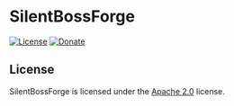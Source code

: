 # SilentBossForge

[![License](https://lxgaming.github.io/images/badge/License-Apache%202.0-blue.svg)](https://www.apache.org/licenses/LICENSE-2.0)
[![Donate](https://lxgaming.github.io/images/badge/Paypal-donate-yellow.svg)](https://www.paypal.com/cgi-bin/webscr?cmd=_s-xclick&hosted_button_id=TVT5B45AHNP9J)

## License
SilentBossForge is licensed under the [Apache 2.0](https://www.apache.org/licenses/LICENSE-2.0) license.
